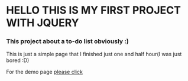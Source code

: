 # HELLO THIS IS MY FIRST PROJECT WITH JQUERY
### This project about a to-do list obviously :)

This is just a simple page that I finished just one and half hour(I was just bored :D)

For the demo page [please click](https://todoapp-retro.netlify.app)